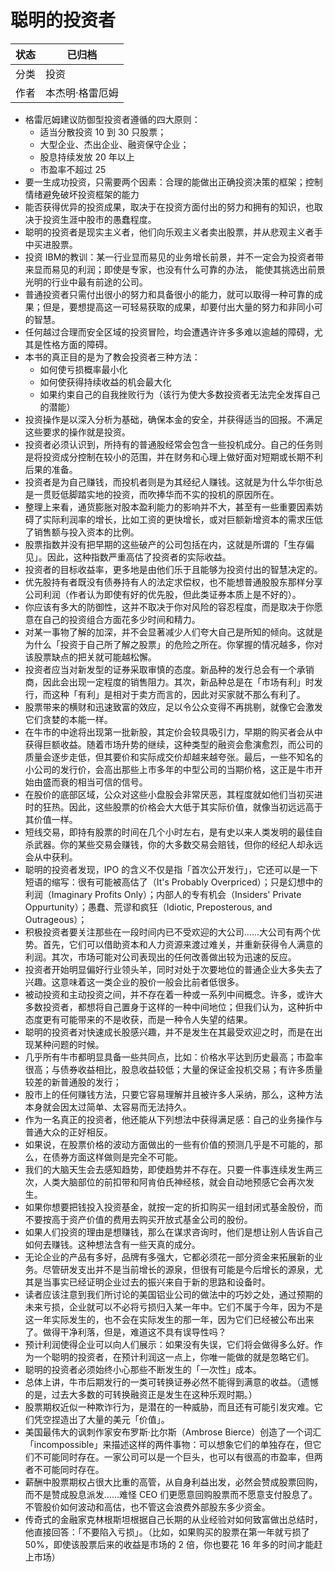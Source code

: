# 聪明的投资者

| 状态 | 已归档      |
| -- | -------- |
| 分类 | 投资       |
| 作者 | 本杰明·格雷厄姆 |

- 格雷厄姆建议防御型投资者遵循的四大原则：
  - 适当分散投资 10 到 30 只股票；
  - 大型企业、杰出企业、融资保守企业；
  - 股息持续发放 20 年以上
  - 市盈率不超过 25
- 要一生成功投资，只需要两个因素：合理的能做出正确投资决策的框架；控制情绪避免破坏投资框架的能力
- 能否获得优异的投资成果，取决于在投资方面付出的努力和拥有的知识，也取决于投资生涯中股市的愚蠢程度。
- 聪明的投资者是现实主义者，他们向乐观主义者卖出股票，并从悲观主义者手中买进股票。
- 投资 IBM的教训：某一行业显而易见的业务增长前景，并不一定会为投资者带来显而易见的利润；即使是专家，也没有什么可靠的办法， 能使其挑选出前景光明的行业中最有前途的公司。
- 普通投资者只需付出很小的努力和具备很小的能力，就可以取得一种可靠的成果；但是，要想提高这一可轻易获取的成果，却要付出大量的努力和非同小可的智慧。
- 任何越过合理而安全区域的投资冒险，均会遭遇许许多多难以逾越的障碍，尤其是性格方面的障碍。
- 本书的真正目的是为了教会投资者三种方法：
  - 如何使亏损概率最小化
  - 如何使获得持续收益的机会最大化
  - 如果约束自己的自我挫败行为（该行为使大多数投资者无法完全发挥自己的潜能）
- 投资操作是以深入分析为基础，确保本金的安全，并获得适当的回报。不满足这些要求的操作就是投资。
- 投资者必须认识到，所持有的普通股经常会包含一些投机成分。自己的任务则是将投资成分控制在较小的范围，并在财务和心理上做好面对短期或长期不利后果的准备。
- 投资者是为自己赚钱，而投机者则是为其经纪人赚钱。这就是为什么华尔街总是一贯贬低脚踏实地的投资，而吹捧华而不实的投机的原因所在。
- 整理上来看，通货膨胀对股本盈利能力的影响并不大，甚至有一些重要因素妨碍了实际利润率的增长，比如工资的更快增长，或对巨额新增资本的需求压低了销售额与投入资本的比例。
- 股票指数并没有把早期的这些破产的公司包括在内，这就是所谓的「生存偏见」。因此，这种指数严重高估了投资者的实际收益。
- 投资者的目标收益率，更多地是由他们乐于且能够为投资付出的智慧决定的。
- 优先股持有者既没有债券持有人的法定求偿权，也不能想普通股股东那样分享公司利润（作者认为即使有好的优先股，但此类证券本质上是不好的）。
- 你应该有多大的防御性，这并不取决于你对风险的容忍程度，而是取决于你愿意在自己的投资组合方面花多少时间和精力。
- 对某一事物了解的加深，并不会显著减少人们夸大自己是所知的倾向。这就是为什么「投资于自己所了解之股票」的危险之所在。你掌握的情况越多，你对该股票缺点的把关就可能越松懈。
- 投资者应当对新发型的证券采取审慎的态度。新品种的发行总会有一个承销商，因此会出现一定程度的销售阻力。其次，新品种总是在「市场有利」时发行，而这种「有利」是相对于卖方而言的，因此对买家就不那么有利了。
- 股票带来的横财和迅速致富的效应，足以令公众变得不再挑剔，就像它会激发它们贪婪的本能一样。
- 在牛市的中途将出现第一批新股，其定价会较具吸引力，早期的购买者会从中获得巨额收益。随着市场升势的继续，这种类型的融资会愈演愈烈，而公司的质量会逐步走低，但其要价和实际成交价却越来越夸张。最后，一些不知名的小公司的发行价，会高出那些上市多年的中型公司的当期价格，这正是牛市开始由盛而衰的相当可信的信号。
- 在股价的底部区域，公众对这些小盘股会非常厌恶，其程度就如他们当初买进时的狂热。因此，这些股票的价格会大大低于其实际价值，就像当初远远高于其价值一样。
- 短线交易，即持有股票的时间在几个小时左右，是有史以来人类发明的最佳自杀武器。你的某些交易会赚钱，你的大多数交易会赔钱，但你的经纪人却永远会从中获利。
- 聪明的投资者发现，IPO 的含义不仅是指「首次公开发行」，它还可以是一下短语的缩写：很有可能被高估了（It's Probably Overpriced）；只是幻想中的利润（Imaginary Profits Only）；内部人的专有机会（Insiders' Private Oppurtunity）；愚蠢、荒谬和疯狂（Idiotic, Preposterous, and Outrageous）；
- 积极投资者要关注那些在一段时间内已不受欢迎的大公司……大公司有两个优势。首先，它们可以借助资本和人力资源来渡过难关，并重新获得令人满意的利润。其次，市场可能对公司表现出的任何改善做出较为迅速的反应。
- 投资者开始明显偏好行业领头羊，同时对处于次要地位的普通企业大多失去了兴趣。这意味着这一类企业的股价一般会比前者低很多。
- 被动投资和主动投资之间，并不存在着一种或一系列中间概念。许多，或许大多数投资者，都想将自己置身于这样的一种中间地位；但我们认为，这种折中态度更有可能带来的不是收获，而是一种令人失望的结果。
- 聪明的投资者对快速成长股感兴趣，并不是发生在其最受欢迎之时，而是在出现某种问题的时候。
- 几乎所有牛市都明显具备一些共同点，比如：价格水平达到历史最高；市盈率很高；与债券收益相比，股息收益较低；大量的保证金投机交易；有许多质量较差的新普通股的发行；
- 股市上的任何赚钱方法，只要它容易理解并且被许多人采纳，那么，这种方法本身就会因太过简单、太容易而无法持久。
- 作为一名真正的投资者，他还能从下列想法中获得满足感：自己的业务操作与普通大众的正好相反。
- 如果说，在股票价格的波动方面做出的一些有价值的预测几乎是不可能的，那么，在债券方面这样做则是完全不可能。
- 我们的大脑天生会去感知趋势，即使趋势并不存在。只要一件事连续发生两三次，人类大脑部位的前扣带和阿肯伯氏神经核，就会自动地预感它会再次发生。
- 如果你想要把钱投入投资基金，就按一定的折扣购买一组封闭式基金股份，而不要按高于资产价值的费用去购买开放式基金公司的股份。
- 如果人们投资的理由是想赚钱，那么在谋求咨询时，他们是想让别人告诉自己如何去赚钱。这种想法含有一些天真的成分。
- 无论企业的产品有多好，品牌有多强大，它都必须花一部分资金来拓展新的业务。尽管研发支出并不是当前增长的源泉，但很有可能是今后增长的源泉，尤其是当事实已经证明企业过去的振兴来自于新的思路和设备时。
- 读者应该注意到我们所讨论的美国铝业公司的做法中的巧妙之处，通过预期的未来亏损，企业就可以不必将亏损归入某一年中。它们不属于今年，因为不是这一年实际发生的，也不会在实际发生的那一年，因为它们已经被公布出来了。做得干净利落，但是，难道这不具有误导性吗？
- 预计利润使得企业可以向人们展示：如果没有失误，它们将会做得多么好。作为一个聪明的投资者，在预计利润这一点上，你唯一能做的就是忽略它们。
- 聪明的投资者必须始终小心那些不断发生的「一次性」成本。
- 总体上讲，牛市后期发行的一类可转换证券必然不能得到满意的收益。（遗憾的是，过去大多数的可转换融资正是发生在这种乐观时期。）
- 股票期权近似一种欺诈行为，是潜在的一种威胁，而且还有可能引发灾难。它们凭空捏造出了大量的美元「价值」。
- 美国最伟大的讽刺作家安布罗斯·比尔斯（Ambrose Bierce）创造了一个词汇「incompossible」来描述这样的两件事物：可以想象它们的单独存在，但它们不可能同时存在。一家公司可以是一个巨头，也可以有很高的市盈率，但两者不可能同时存在。
- 薪酬中股票期权占很大比重的高管，从自身利益出发，必然会赞成股票回购，而不是赞成股息派发……难怪 CEO 们更愿意回购股票而不愿意支付股息了。不管股价如何波动和高估，也不管这会浪费外部股东多少资金。
- 传奇式的金融家克林根斯坦根据自己长期的从业经验对如何致富做出总结时，他直接回答：「不要陷入亏损」。（比如，如果购买的股票在第一年就亏损了 50%，即使该股票后来的收益是市场的 2 倍，你也要花 16 年多的时间才能赶上市场）

